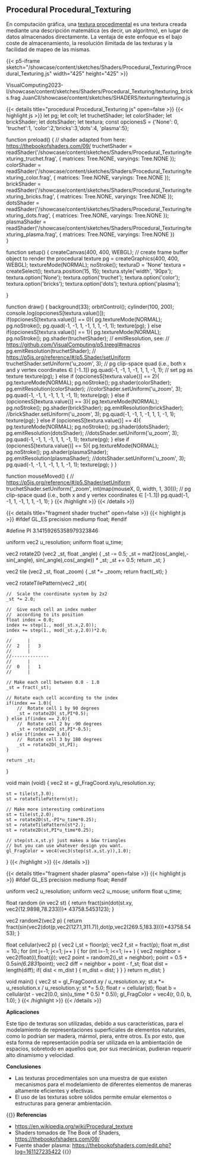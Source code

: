 ## **Procedural Procedural_Texturing**

En computación gráfica, una [textura procedimental](https://en.wikipedia.org/wiki/Procedural_texture) es una textura creada mediante una descripción matemática (es decir, un algoritmo), en lugar de datos almacenados directamente. La ventaja de este enfoque es el bajo coste de almacenamiento, la resolución ilimitada de las texturas y la facilidad de mapeo de las mismas.

{{< p5-iframe sketch="/showcase/content/sketches/Shaders/Procedural_Texturing/Procedural_Texturing.js" width="425" height="425" >}}

VisualComputing2023-I/showcase/content/sketches/Shaders/Procedural_Texturing/texturing_bricks.frag
JuanCll/showcase/content/sketches/SHADERS/texturing/texturing.js

{{< details title="procedural Procedural_Texturing js" open=false >}}
{{< highlight js >}}
let pg;
let colt;
let truchetShader;
let colorShader;
let brickShader;
let dotsShader;
let textura;
const opcionesS  = {'None': 0, 'truchet':1, 'color':2,'bricks':3,'dots':4, 'plasma':5};

function preload() {
  // shader adapted from here: https://thebookofshaders.com/09/
  truchetShader = readShader('/showcase/content/sketches/Shaders/Procedural_Texturing/texturing_truchet.frag',
                             { matrices: Tree.NONE, varyings: Tree.NONE });
  colorShader = readShader('/showcase/content/sketches/Shaders/Procedural_Texturing/texturing_color.frag',
                             { matrices: Tree.NONE, varyings: Tree.NONE });
  brickShader = readShader('/showcase/content/sketches/Shaders/Procedural_Texturing/texturing_bricks.frag',
                             { matrices: Tree.NONE, varyings: Tree.NONE });   
  dotsShader = readShader('/showcase/content/sketches/Shaders/Procedural_Texturing/texturing_dots.frag',
                             { matrices: Tree.NONE, varyings: Tree.NONE }); 
  plasmaShader = readShader('/showcase/content/sketches/Shaders/Procedural_Texturing/texturing_plasma.frag',
                             { matrices: Tree.NONE, varyings: Tree.NONE })                                                 
}

function setup() {
  createCanvas(400, 400, WEBGL);
  // create frame buffer object to render the procedural texture
  pg = createGraphics(400, 400, WEBGL);
  textureMode(NORMAL);
  noStroke();
  texturaD = 'None'
  textura = createSelect();
  textura.position(15, 15);
  textura.style('width', '90px');
  textura.option('None'); 
  textura.option('truchet'); 
  textura.option('color');
  textura.option('bricks');
  textura.option('dots');
  textura.option('plasma');

}

function draw() {
  background(33);
  orbitControl();
  cylinder(100, 200);
  console.log(opcionesS[textura.value()]);  
  if(opcionesS[textura.value()] == 0){
    pg.textureMode(NORMAL);
    pg.noStroke();
    pg.quad(-1, -1, 1, -1, 1, 1, -1, 1);
    texture(pg);
  }
  else if(opcionesS[textura.value()] == 1){
    pg.textureMode(NORMAL);
    pg.noStroke();
    pg.shader(truchetShader);
    // emitResolution, see:
    // https://github.com/VisualComputing/p5.treegl#macros
    pg.emitResolution(truchetShader);
    // https://p5js.org/reference/#/p5.Shader/setUniform
    truchetShader.setUniform('u_zoom', 3);
    // pg clip-space quad (i.e., both x and y vertex coordinates ∈ [-1..1])
    pg.quad(-1, -1, 1, -1, 1, 1, -1, 1);
    // set pg as texture
    texture(pg);
  }
  else if (opcionesS[textura.value()] == 2){
    pg.textureMode(NORMAL);
    pg.noStroke();
    pg.shader(colorShader);
    pg.emitResolution(colorShader);
    //colorShader.setUniform('u_zoom', 3);
    pg.quad(-1, -1, 1, -1, 1, 1, -1, 1);
    texture(pg);
  }
  else if (opcionesS[textura.value()] == 3){
    pg.textureMode(NORMAL);
    pg.noStroke();
    pg.shader(brickShader);
    pg.emitResolution(brickShader);
    //brickShader.setUniform('u_zoom', 3);
    pg.quad(-1, -1, 1, -1, 1, 1, -1, 1);
    texture(pg);
  }
  else if (opcionesS[textura.value()] == 4){
    pg.textureMode(NORMAL);
    pg.noStroke();
    pg.shader(dotsShader);
    pg.emitResolution(dotsShader);
    //dotsShader.setUniform('u_zoom', 3);
    pg.quad(-1, -1, 1, -1, 1, 1, -1, 1);
    texture(pg);
  }
  else if (opcionesS[textura.value()] == 5){
    pg.textureMode(NORMAL);
    pg.noStroke();
    pg.shader(plasmaShader);
    pg.emitResolution(plasmaShader);
    //dotsShader.setUniform('u_zoom', 3);
    pg.quad(-1, -1, 1, -1, 1, 1, -1, 1);
    texture(pg);
  }
}

function mouseMoved() {
  // https://p5js.org/reference/#/p5.Shader/setUniform
  truchetShader.setUniform('_zoom', int(map(mouseX, 0, width, 1, 30)));
  // pg clip-space quad (i.e., both x and y vertex coordinates ∈ [-1..1])
  pg.quad(-1, -1, 1, -1, 1, 1, -1, 1);
}
{{< /highlight >}}
{{< /details >}}

{{< details title="fragment shader truchet" open=false >}}
{{< highlight js >}}
#ifdef GL_ES
precision mediump float;
#endif

#define PI 3.14159265358979323846

uniform vec2 u_resolution;
uniform float u_time;

vec2 rotate2D (vec2 _st, float _angle) {
    _st -= 0.5;
    _st =  mat2(cos(_angle),-sin(_angle),
                sin(_angle),cos(_angle)) * _st;
    _st += 0.5;
    return _st;
}

vec2 tile (vec2 _st, float _zoom) {
    _st *= _zoom;
    return fract(_st);
}

vec2 rotateTilePattern(vec2 _st){

    //  Scale the coordinate system by 2x2
    _st *= 2.0;

    //  Give each cell an index number
    //  according to its position
    float index = 0.0;
    index += step(1., mod(_st.x,2.0));
    index += step(1., mod(_st.y,2.0))*2.0;

    //      |
    //  2   |   3
    //      |
    //--------------
    //      |
    //  0   |   1
    //      |

    // Make each cell between 0.0 - 1.0
    _st = fract(_st);

    // Rotate each cell according to the index
    if(index == 1.0){
        //  Rotate cell 1 by 90 degrees
        _st = rotate2D(_st,PI*0.5);
    } else if(index == 2.0){
        //  Rotate cell 2 by -90 degrees
        _st = rotate2D(_st,PI*-0.5);
    } else if(index == 3.0){
        //  Rotate cell 3 by 180 degrees
        _st = rotate2D(_st,PI);
    }

    return _st;
}

void main (void) {
    vec2 st = gl_FragCoord.xy/u_resolution.xy;

    st = tile(st,3.0);
    st = rotateTilePattern(st);

    // Make more interesting combinations
    st = tile(st,2.0);
    st = rotate2D(st,-PI*u_time*0.25);
    st = rotateTilePattern(st*2.);
    st = rotate2D(st,PI*u_time*0.25);

    // step(st.x,st.y) just makes a b&w triangles
    // but you can use whatever design you want.
    gl_FragColor = vec4(vec3(step(st.x,st.y)),1.0);
}
{{< /highlight >}}
{{< /details >}}

{{< details title="fragment shader plasma" open=false >}}
{{< highlight js >}}
#ifdef GL_ES
precision mediump float;
#endif

uniform vec2 u_resolution;
uniform vec2 u_mouse;
uniform float u_time;

float random (in vec2 st) {
    return fract(sin(dot(st.xy,
                         vec2(12.9898,78.233)))*
        43758.5453123);
}

vec2 random2(vec2 p) {
    return fract(sin(vec2(dot(p,vec2(127.1,311.7)),dot(p,vec2(269.5,183.3))))*43758.5453);
}

float cellular(vec2 p) {
    vec2 i_st = floor(p);
    vec2 f_st = fract(p);
    float m_dist = 10.;
    for (int j=-1; j<=1; j++ ) {
        for (int i=-1; i<=1; i++ ) {
            vec2 neighbor = vec2(float(i),float(j));
            vec2 point = random2(i_st + neighbor);
            point = 0.5 + 0.5*sin(6.2831*point);
            vec2 diff = neighbor + point - f_st;
            float dist = length(diff);
            if( dist < m_dist ) {
                m_dist = dist;
            }
        }
    }
    return m_dist;
}

void main() {
    vec2 st = gl_FragCoord.xy / u_resolution.xy;
    st.x *= u_resolution.x / u_resolution.y;
    st *= 5.0;
    float r = cellular(st);
    float b = cellular(st - vec2(0.0, sin(u_time * 0.5) * 0.5));
    gl_FragColor = vec4(r, 0.0, b, 1.0);
}
{{< /highlight >}}
{{< /details >}}

**Aplicaciones**

Este tipo de texturas son utilizadas, debido a sus características, para el modelamiento de representaciones superficiales de elementos naturales, como lo podrían ser madera, mármol, piera, entre otros. Es por esto, que esta forma de representación podría ser utilizada en la ambientación de espacios, sobretodo en aquellos que, por sus mecánicas, pudieran requerir alto dinamismo y velocidad.

**Conclusiones**

- Las texturas procedimentales son una muestra de que existen mecanismos para el modelamiento de diferentes elementos de maneras altamente eficientes y efectivas.
- El uso de las texturas sobre sólidos permite emular elementos o estructuras para generar ambientación.

{{<hint warning>}}
**Referencias**
- https://en.wikipedia.org/wiki/Procedural_texture
- Shaders tomados de The Book of Shaders, https://thebookofshaders.com/09/
-  Fuente shader plasma: https://thebookofshaders.com/edit.php?log=161127235422
{{</hint>}}
